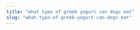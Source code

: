 ```yaml
---
title: "what type of greek yogurt can dogs eat"
slug: "what-type-of-greek-yogurt-can-dogs-eat"
---
```


